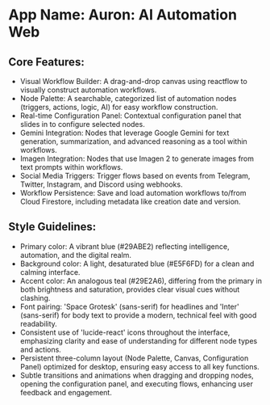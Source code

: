 # **App Name**: Auron: AI Automation Web

## Core Features:

- Visual Workflow Builder: A drag-and-drop canvas using reactflow to visually construct automation workflows.
- Node Palette: A searchable, categorized list of automation nodes (triggers, actions, logic, AI) for easy workflow construction.
- Real-time Configuration Panel: Contextual configuration panel that slides in to configure selected nodes.
- Gemini Integration: Nodes that leverage Google Gemini for text generation, summarization, and advanced reasoning as a tool within workflows.
- Imagen Integration: Nodes that use Imagen 2 to generate images from text prompts within workflows.
- Social Media Triggers: Trigger flows based on events from Telegram, Twitter, Instagram, and Discord using webhooks.
- Workflow Persistence: Save and load automation workflows to/from Cloud Firestore, including metadata like creation date and version.

## Style Guidelines:

- Primary color: A vibrant blue (#29ABE2) reflecting intelligence, automation, and the digital realm.
- Background color: A light, desaturated blue (#E5F6FD) for a clean and calming interface.
- Accent color: An analogous teal (#29E2A6), differing from the primary in both brightness and saturation, provides clear visual cues without clashing.
- Font pairing: 'Space Grotesk' (sans-serif) for headlines and 'Inter' (sans-serif) for body text to provide a modern, technical feel with good readability.
- Consistent use of 'lucide-react' icons throughout the interface, emphasizing clarity and ease of understanding for different node types and actions.
- Persistent three-column layout (Node Palette, Canvas, Configuration Panel) optimized for desktop, ensuring easy access to all key functions.
- Subtle transitions and animations when dragging and dropping nodes, opening the configuration panel, and executing flows, enhancing user feedback and engagement.
